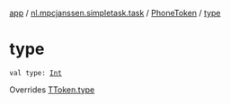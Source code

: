 [app](../../index.md) / [nl.mpcjanssen.simpletask.task](../index.md) / [PhoneToken](index.md) / [type](.)

# type

`val type: `[`Int`](https://kotlinlang.org/api/latest/jvm/stdlib/kotlin/-int/index.html)

Overrides [TToken.type](../-t-token/type.md)

